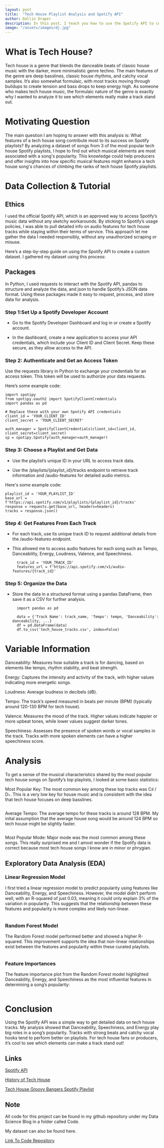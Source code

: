 ```yaml
---
layout: post
title:  "Tech House Playlist Analysis and Spotify API"
author: Dallin Draper
description: In this post, I teach you how to use the Spotify API to collect data from popular tech house songs and analyze which features contribute to their success on playlists. I break down the process step-by-step and explore key elements like Danceability, Energy, and Speechiness to understand what makes a track stand out. 
image: "/assets/images/dj.jpg"
---
```



# What is Tech House?

Tech house is a genre that blends the danceable beats of classic house music with the darker, more minimalistic genre techno. The main features of the genre are deep basslines, classic house rhythms, and catchy vocal samples. It’s also somewhat formulaic, with most tracks moving through buildups to create tension and bass drops to keep energy high. As someone who makes tech house music, the formulaic nature of the genre is exactly why I wanted to analyze it to see which elements really make a track stand out.


# Motivating Question

The main question I am hoping to answer with this analysis is: What features of a tech house song contribute most to its success on Spotify playlists? By analyzing a dataset of songs from 3 of the most popular tech house Spotify playlists, I hope to find out which musical elements are most associated with a song's popularity. This knowledge could help producers and offer insights into how specific musical features might enhance a tech house song's chances of climbing the ranks of tech house Spotify playlists. 


# Data Collection & Tutorial

## Ethics

I used the official Spotify API, which is an approved way to access Spotify’s music data without any sketchy workarounds. By sticking to Spotify’s usage policies, I was able to pull detailed info on audio features for tech house tracks while staying within their terms of service. This approach let me gather the data I needed responsibly, without any unauthorized scraping or misuse.

Here’s a step-by-step guide on using the Spotify API to create a custom dataset. I gathered my dataset using this process:

## Packages

In Python, I used requests to interact with the Spotify API, pandas to structure and analyze the data, and json to handle Spotify’s JSON data format. Using these packages made it easy to request, process, and store data for analysis.

### Step 1:Set Up a Spotify Developer Account

- Go to the Spotify Developer Dashboard and log in or create a Spotify account.

- In the dashboard, create a new application to access your API credentials, which include your Client ID and Client Secret. Keep these secure, as they allow access to the API.

### Step 2: Authenticate and Get an Access Token

Use the requests library in Python to exchange your credentials for an access token. This token will be used to authorize your data requests.

Here’s some example code:

    import spotipy
    from spotipy.oauth2 import SpotifyClientCredentials
    import pandas as pd

    # Replace these with your own Spotify API credentials
    client_id = 'YOUR_CLIENT_ID'
    client_secret = 'YOUR_CLIENT_SECRET'

    auth_manager = SpotifyClientCredentials(client_id=client_id, client_secret=client_secret)
    sp = spotipy.Spotify(auth_manager=auth_manager)

### Step 3: Choose a Playlist and Get Data

- Use the playlist’s unique ID in your URL to access track data. 

- Use the /playlists/{playlist_id}/tracks endpoint to retrieve track information and /audio-features for detailed audio metrics.

Here's some example code:

    playlist_id = 'YOUR_PLAYLIST_ID'
    base_url = f'https://api.spotify.com/v1/playlists/{playlist_id}/tracks'
    response = requests.get(base_url, headers=headers)
    tracks = response.json()

### Step 4: Get Features From Each Track

- For each track, use its unique track ID to request additional details from the /audio-features endpoint.

- This allowed me to access audio features for each song such as Tempo, Danceability, Energy, Loudness, Valence, and Speechiness.

        track_id = 'YOUR_TRACK_ID'
        features_url = f'https://api.spotify.com/v1/audio-features/{track_id}'
    
### Step 5: Organize the Data

- Store the data in a structured format using a pandas DataFrame, then save it as a CSV for further analysis.

        import pandas as pd

        data = {'Track Name': track_name, 'Tempo': tempo, 'Danceability': danceability, ...}
        df = pd.DataFrame(data)
        df.to_csv('tech_house_tracks.csv', index=False)


# Variable Information

Danceability: Measures how suitable a track is for dancing, based on elements like tempo, rhythm stability, and beat strength.

Energy: Captures the intensity and activity of the track, with higher values indicating more energetic songs.

Loudness: Average loudness in decibels (dB).

Tempo: The track’s speed measured in beats per minute (BPM) (typically around 120-130 BPM for tech house).

Valence: Measures the mood of the track. Higher values indicate happier or more upbeat tones, while lower values suggest darker tones.

Speechiness: Assesses the presence of spoken words or vocal samples in the track. Tracks with more spoken elements can have a higher speechiness score.


# Analysis
 
To get a sense of the musical characteristics shared by the most popular tech house songs on Spotify’s top playlists, I looked at some basic statistics:

Most Popular Key: The most common key among these top tracks was C♯ / D♭. This is a very low key for house music and is consistent with the idea that tech house focuses on deep basslines.

<figure>
    <img src= "https://dallind34.github.io/Data-Science-Blog/assets/images/key.jpg" alt="">
</figure>

Average Tempo: The average tempo for these tracks is around 128 BPM. My inital assumption that the average house song would be around 124 BPM so tech house might be slightly faster.

<figure>
    <img src= "https://dallind34.github.io/Data-Science-Blog/assets/images/tempo.jpg" alt="">
</figure>

Most Popular Mode: Major mode was the most common among these songs. This really surprised me and I amost wonder if the Spotify data is correct because most tech house songs I know are in minor or phrygian. 


## Exploratory Data Analysis (EDA)

### Linear Regression Model
  
I first tried a linear regression model to predict popularity using features like Danceability, Energy, and Speechiness. However, the model didn’t perform well, with an R-squared of just 0.03, meaning it could only explain 3% of the variation in popularity. This suggests that the relationship between these features and popularity is more complex and likely non-linear.

<figure>
    <img src= "https://dallind34.github.io/Data-Science-Blog/assets/images/linear_regression.jpg" alt="">
</figure>


### Random Forest Model

The Random Forest model performed better and showed a higher R-squared. This improvement supports the idea that non-linear relationships exist between the features and popularity within these curated playlists.

<figure>
    <img src= "https://dallind34.github.io/Data-Science-Blog/assets/images/Forest2.jpg" alt="">
</figure>


### Feature Importances

The feature importance plot from the Random Forest model highlighted Danceability, Energy, and Speechiness as the most influential features in determining a song’s popularity:

<figure>
    <img src= "https://dallind34.github.io/Data-Science-Blog/assets/images/forest.jpg" alt="">
</figure>


# Conclusion

Using the Spotify API was a simple way to get detailed data on tech house tracks. My analysis showed that Danceability, Speechiness, and Energy play big roles in a song’s popularity. Tracks with strong beats and catchy vocal hooks tend to perform better on playlists. For tech house fans or producers, it’s cool to see which elements can make a track stand out!

## Links
[Spotify API](https://developer.spotify.com/documentation/web-api)

[History of Tech House](https://www.beatportal.com/articles/60692-beatports-definitive-history-of-tech-house)

[Tech House Groovy Bangers Spotify Playlist](https://open.spotify.com/playlist/0TOtvml0WfdY0OK6hcB0uV?si=3670ea226919484f)

## Note
All code for this project can be found in my github repository under my Data Science Blog in a folder called Code.

My dataset can also be found here.

[Link To Code Repository](https://github.com/dallind34/Data-Science-Blog/tree/main/code/API%20Project%20-%20Tech%20House)